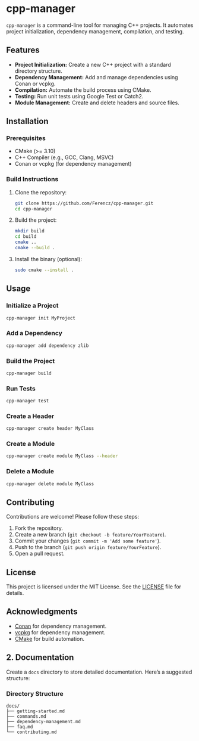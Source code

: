 # cpp-manager

`cpp-manager` is a command-line tool for managing C++ projects. It automates project initialization, dependency management, compilation, and testing.

## Features
- **Project Initialization:** Create a new C++ project with a standard directory structure.
- **Dependency Management:** Add and manage dependencies using Conan or vcpkg.
- **Compilation:** Automate the build process using CMake.
- **Testing:** Run unit tests using Google Test or Catch2.
- **Module Management:** Create and delete headers and source files.

## Installation

### Prerequisites
- CMake (>= 3.10)
- C++ Compiler (e.g., GCC, Clang, MSVC)
- Conan or vcpkg (for dependency management)

### Build Instructions
1. Clone the repository:
   ```bash
   git clone https://github.com/Ferencz/cpp-manager.git
   cd cpp-manager
   ```

2. Build the project:
   ```bash
   mkdir build
   cd build
   cmake ..
   cmake --build .
   ```

3. Install the binary (optional):
   ```bash
   sudo cmake --install .
   ```

## Usage

### Initialize a Project
```bash
cpp-manager init MyProject
```

### Add a Dependency
```bash
cpp-manager add dependency zlib
```

### Build the Project
```bash
cpp-manager build
```

### Run Tests
```bash
cpp-manager test
```

### Create a Header
```bash
cpp-manager create header MyClass
```

### Create a Module
```bash
cpp-manager create module MyClass --header
```

### Delete a Module
```bash
cpp-manager delete module MyClass
```

## Contributing
Contributions are welcome! Please follow these steps:
1. Fork the repository.
2. Create a new branch (`git checkout -b feature/YourFeature`).
3. Commit your changes (`git commit -m 'Add some feature'`).
4. Push to the branch (`git push origin feature/YourFeature`).
5. Open a pull request.

## License
This project is licensed under the MIT License. See the [LICENSE](LICENSE) file for details.

## Acknowledgments
- [Conan](https://conan.io/) for dependency management.
- [vcpkg](https://vcpkg.io/) for dependency management.
- [CMake](https://cmake.org/) for build automation.

## **2. Documentation**
Create a `docs` directory to store detailed documentation. Here’s a suggested structure:

### **Directory Structure**

```
docs/
├── getting-started.md
├── commands.md
├── dependency-management.md
├── faq.md
└── contributing.md
```

